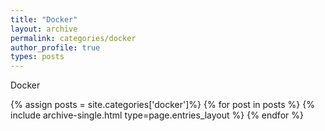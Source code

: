 ```yaml
---
title: "Docker"
layout: archive
permalink: categories/docker
author_profile: true
types: posts
---
```


Docker

{% assign posts = site.categories['docker']%}
{% for post in posts %} 
  {% include archive-single.html type=page.entries_layout %} 
{% endfor %}